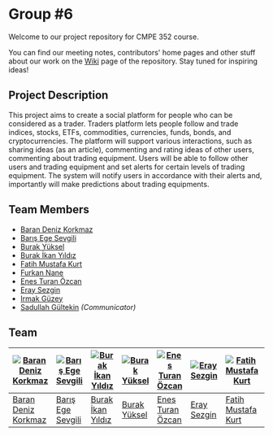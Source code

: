 # Group #6

Welcome to our project repository for CMPE 352 course.

You can find our meeting notes, contributors' home pages and other stuff about our work on the [Wiki](https://github.com/bounswe/bounswe2019group6/wiki) page of the repository.
Stay tuned for inspiring ideas!

## Project Description
This project aims to create a social platform for people who can be considered as a trader. Traders platform lets people follow and trade indices, stocks, ETFs, commodities, currencies, funds, bonds, and cryptocurrencies. The platform will support various interactions, such as sharing ideas (as an article), commenting and rating ideas of other users, commenting about trading equipment.  Users will be able to follow other users and trading equipment and set alerts  for  certain  levels  of  trading  equipment.  The system will notify users in accordance with their alerts and, importantly will make predictions about trading equipments.

## Team Members
   * [Baran Deniz Korkmaz](https://github.com/bounswe/bounswe2019group6/wiki/Baran-Deniz-Korkmaz)
   * [Barış Ege Sevgili](https://github.com/bounswe/bounswe2019group6/wiki/Barış-Ege-Sevgili)
   * [Burak Yüksel](https://github.com/bounswe/bounswe2019group6/wiki/Burak-Y%C3%BCksel)
   * [Burak İkan Yıldız](https://github.com/bounswe/bounswe2019group6/wiki/Burak-%C4%B0kan-Y%C4%B1ld%C4%B1z)
   * [Fatih Mustafa Kurt](https://github.com/bounswe/bounswe2019group6/wiki/Fatih-Mustafa-Kurt)
   * [Furkan Nane](https://github.com/bounswe/bounswe2019group6/wiki/Furkan-Nane)
   * [Enes Turan Özcan](https://github.com/bounswe/bounswe2019group6/wiki/Enes-Ozcan)
   * [Eray Sezgin](https://github.com/bounswe/bounswe2019group6/wiki/Eray-Sezgin)
   * [Irmak Güzey](https://github.com/bounswe/bounswe2019group6/wiki/Irmak-G%C3%BCzey)
   * [Sadullah Gültekin](https://github.com/bounswe/bounswe2019group6/wiki/Sadullah-G%C3%BCltekin) _(Communicator)_

## Team
[![Baran Deniz Korkmaz](https://avatars3.githubusercontent.com/u/25671417?s=400&v=4)](https://github.com/bounswe/bounswe2018group8/wiki/Mehmet-Çalım) | [![Barış Ege Sevgili](https://avatars0.githubusercontent.com/u/36154366?s=400&v=4)](https://github.com/bounswe/bounswe2018group8/wiki/Semih-Ar%C4%B1) | [![Burak İkan Yıldız](https://avatars3.githubusercontent.com/u/24544546?s=400&v=4)](https://github.com/bounswe/bounswe2018group8/wiki/Ozan-Kınasakal) | [![Burak Yüksel](https://avatars2.githubusercontent.com/u/25721646?s=400&v=4)](https://github.com/leblebi1) | [![Enes Turan Özcan](https://avatars3.githubusercontent.com/u/34382537?s=400&v=4)](https://github.com/bounswe/bounswe2018group8/wiki/K%C3%BCbra-Ery%C4%B1lmaz) | [![Eray Sezgin](https://avatars1.githubusercontent.com/u/35101427?s=400&v=4)](https://github.com/bounswe/bounswe2018group8/wiki/Abdurrahim-ESK%C4%B0N)  | [![Fatih Mustafa Kurt](https://avatars3.githubusercontent.com/u/32958854?s=400&v=4)](https://github.com/umutoztunc) | [![Furkan Nane](https://avatars2.githubusercontent.com/u/12123441?s=400&v=4)](https://github.com/burak-tepedelen) | [![Irmak Güzey](https://avatars3.githubusercontent.com/u/32958854?s=400&v=4)](https://github.com/umutoztunc) | [![Sadullah Gültekin](https://avatars2.githubusercontent.com/u/12123441?s=400&v=4)](https://github.com/burak-tepedelen)
---|---|---|---|---|---|---|---|---|---
[Baran Deniz Korkmaz](https://github.com/bounswe/bounswe2018group8/wiki/Mehmet-Çalım) | [Barış Ege Sevgili](https://github.com/bounswe/bounswe2018group8/wiki/Semih-Ar%C4%B1) | [Burak İkan Yıldız](https://github.com/bounswe/bounswe2018group8/wiki/Ozan-Kınasakal) | [Burak Yüksel](https://github.com/leblebi1) | [Enes Turan Özcan](https://github.com/bounswe/bounswe2018group8/wiki/K%C3%BCbra-Ery%C4%B1lmaz) | [Eray Sezgin](https://github.com/bounswe/bounswe2018group8/wiki/Abdurrahim-ESK%C4%B0N) | [Fatih Mustafa Kurt](https://github.com/bounswe/bounswe2018group8/wiki/Umut-Bar%C4%B1%C5%9F-%C3%96ztun%C3%A7) | [Furkan Nane](https://github.com/bounswe/bounswe2018group8/wiki/) | [Irmak Güzey](https://github.com/bounswe/bounswe2018group8/wiki/Umut-Bar%C4%B1%C5%9F-%C3%96ztun%C3%A7) | [Sadullah Gültekin](https://github.com/bounswe/bounswe2018group8/wiki/)
